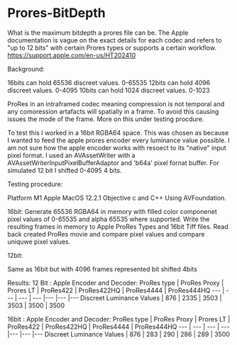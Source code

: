 # Prores-BitDepth

What is the maximum bitdepth a prores file can be. The Apple documentation is vague on the exact details for each codec and refers to "up to 12 bits" with certain Prores types or supports a certain workflow. https://support.apple.com/en-us/HT202410

Background:

16bits can hold 65536 discreet values. 0-65535
12bits can hold 4096 discreet values. 0-4095
10bits can hold 1024 discreet values. 0-1023

ProRes in an intraframed codec meaning compression is not temporal and any comoression artafacts will spatially in a frame. To avoid this causing issues the mode of the frame. More on this under testing procdure.


To test this I worked in a 16bit RGBA64 space. This was chosen as because I wanted to feed the apple prores encoder every luminance value possible. I am not sure how the apple encoder works with resoect to its "native" input pixel format. I used an AVAssetWriter with a AVAssetWriterInputPixelBufferAdaptor and 'b64a' pixel fornat buffer. For simulated 12 bit I shifted 0-4095 4 bits.

Testing procedure:

Platform M1 Apple MacOS 12.2.1 Objective c and C++ Using AVFoundation.

16bit:
Generate 65536 RGBA64 in memory with filled color componenet pixel values of 0-65535 and alpha 65535 where supported.
Write the resulting frames in memory to Apple ProRes Types and 16bit Tiff files.
Read back created ProRes movie and compare pixel values and compare uniquwe pixel values.

12bit:

Same as 16bit but with 4096 frames represented bit shifted 4bits




Results:
12 Bit :
Apple Encoder and Decoder:
ProRes type | ProRes Proxy | Prores LT | ProRes422 | ProRes422HQ | ProRes4444 | ProRes444HQ 
--- | --- | --- | --- |--- |--- |---
Discreet Luminance Values | 876 | 2335 | 3503 | 3503 | 3500 | 3500 


16bit :
Apple Encoder and Decoder:
ProRes type | ProRes Proxy | Prores LT | ProRes422 | ProRes422HQ | ProRes4444 | ProRes444HQ 
--- | --- | --- | --- |--- |--- |---
Discreet Luminance Values | 876 | 283 | 290 | 286 | 289 | 3500 





